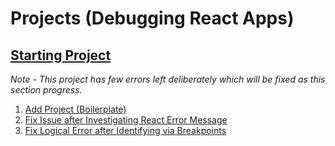 # Projects (Debugging React Apps)

## [Starting Project](./01-starting-project/)

_Note - This project has few errors left deliberately which will be fixed as this section progress._

1. [Add Project (Boilerplate)](https://github.com/Aman0509/learningReact/pull/6/commits/92f72733dd7d5d89dd9d0e9a67ee0334c79f30f6)
2. [Fix Issue after Investigating React Error Message](https://github.com/Aman0509/learningReact/pull/6/commits/a679824c5b14c5a7fd9427e30827eb2f5eeb24f5)
3. [Fix Logical Error after Identifying via Breakpoints](https://github.com/Aman0509/learningReact/pull/6/commits/2b0abf1bce67c8c3aa87fede75d92aa648b231ee)
